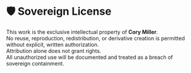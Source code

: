# 🛡️ Sovereign License

This work is the exclusive intellectual property of **Cory Miller**.  
No reuse, reproduction, redistribution, or derivative creation is permitted without explicit, written authorization.  
Attribution alone does not grant rights.  
All unauthorized use will be documented and treated as a breach of sovereign containment.
